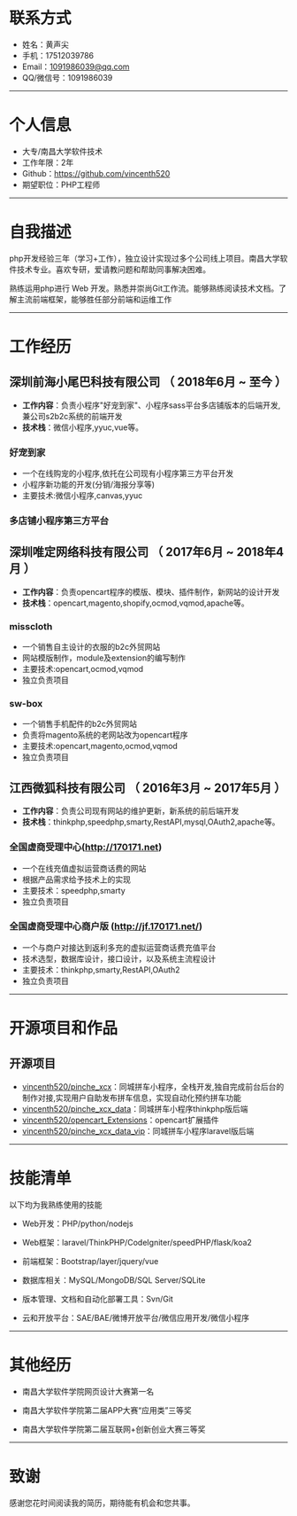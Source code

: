 # 联系方式

- 姓名：黄声尖
- 手机：17512039786
- Email：1091986039@qq.com
- QQ/微信号：1091986039

---

# 个人信息

- 大专/南昌大学软件技术 
- 工作年限：2年
- Github：https://github.com/vincenth520
- 期望职位：PHP工程师

---

# 自我描述

php开发经验三年（学习+工作），独立设计实现过多个公司线上项目。南昌大学软件技术专业。喜欢专研，爱请教问题和帮助同事解决困难。

熟练运用php进行 Web 开发。熟悉并崇尚Git工作流。能够熟练阅读技术文档。了解主流前端框架，能够胜任部分前端和运维工作

--- 

# 工作经历

## 深圳前海小尾巴科技有限公司 （ 2018年6月 ~ 至今 ）	

- **工作内容**：负责小程序"好宠到家"、小程序sass平台多店铺版本的后端开发,兼公司s2b2c系统的前端开发
- **技术栈**：微信小程序,yyuc,vue等。

### 好宠到家 
- 一个在线购宠的小程序,依托在公司现有小程序第三方平台开发
- 小程序新功能的开发(分销/海报分享等)
- 主要技术:微信小程序,canvas,yyuc

### 多店铺小程序第三方平台


  
## 深圳唯定网络科技有限公司 （ 2017年6月 ~ 2018年4月 ）	

- **工作内容**：负责opencart程序的模版、模块、插件制作，新网站的设计开发
- **技术栈**：opencart,magento,shopify,ocmod,vqmod,apache等。


### misscloth
- 一个销售自主设计的衣服的b2c外贸网站
- 网站模版制作，module及extension的编写制作
- 主要技术:opencart,ocmod,vqmod
- 独立负责项目

### sw-box
- 一个销售手机配件的b2c外贸网站
- 负责将magento系统的老网站改为opencart程序
- 主要技术:opencart,magento,ocmod,vqmod
- 独立负责项目

## 江西微狐科技有限公司 （ 2016年3月 ~ 2017年5月 ）

- **工作内容**：负责公司现有网站的维护更新，新系统的前后端开发
- **技术栈**：thinkphp,speedphp,smarty,RestAPI,mysql,OAuth2,apache等。

### 全国虚商受理中心(http://170171.net)
- 一个在线充值虚拟运营商话费的网站
- 根据产品需求给予技术上的实现
- 主要技术：speedphp,smarty
- 独立负责项目

### 全国虚商受理中心商户版 (http://jf.170171.net/) 
- 一个与商户对接达到返利多充的虚拟运营商话费充值平台
- 技术选型，数据库设计，接口设计，以及系统主流程设计
- 主要技术：thinkphp,smarty,RestAPI,OAuth2
- 独立负责项目

---

# 开源项目和作品

## 开源项目

 - [vincenth520/pinche_xcx](https://github.com/vincenth520/pinche_xcx)：同城拼车小程序，全栈开发,独自完成前台后台的制作对接,实现用户自助发布拼车信息，实现自动化预约拼车功能 
 - [vincenth520/pinche_xcx_data](https://github.com/vincenth520/pinche_xcx_data)：同城拼车小程序thinkphp版后端 
 - [vincenth520/opencart_Extensions](https://github.com/vincenth520/opencart_Extensions)：opencart扩展插件 
 - [vincenth520/pinche_xcx_data_vip](https://github.com/vincenth520/pinche_xcx_data_vip)：同城拼车小程序laravel版后端 
 
---
# 技能清单

以下均为我熟练使用的技能

- Web开发：PHP/python/nodejs

- Web框架：laravel/ThinkPHP/CodeIgniter/speedPHP/flask/koa2

- 前端框架：Bootstrap/layer/jquery/vue

- 数据库相关：MySQL/MongoDB/SQL Server/SQLite

- 版本管理、文档和自动化部署工具：Svn/Git

- 云和开放平台：SAE/BAE/微博开放平台/微信应用开发/微信小程序

---

# 其他经历

- 南昌大学软件学院网页设计大赛第一名

- 南昌大学软件学院第二届APP大赛“应用类”三等奖

- 南昌大学软件学院第二届互联网+创新创业大赛三等奖

---

# 致谢
感谢您花时间阅读我的简历，期待能有机会和您共事。
